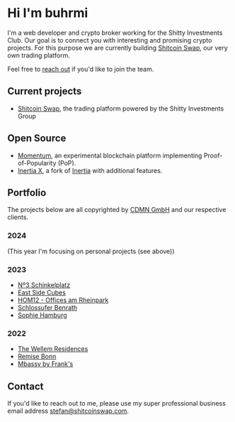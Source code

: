 # Hi I'm buhrmi

I'm a web developer and crypto broker working for the Shitty Investments Club. Our goal is to connect you with interesting and promising crypto projects. For this purpose we are currently building [Shitcoin Swap](https://www.shitcoinswap.com), our very own trading platform.

Feel free to [reach out](https://www.shitcoinswap.com/about) if you'd like to join the team.

## Current projects

- [Shitcoin Swap](https://www.shitcoinswap.com), the trading platform powered by the Shitty Investments Group
  
## Open Source

- [Momentum](https://github.com/momentum-foundation/whitepaper), an experimental blockchain platform implementing Proof-of-Popularity (PoP). 
- [Inertia X](https://github.com/buhrmi/inertia), a fork of [Inertia](https://inertiajs.com) with additional features.

## Portfolio

The projects below are all copyrighted by [CDMN GmbH](https://cdmn.de) and our respective clients.

### 2024

(This year I'm focusing on personal projects (see above))

### 2023

- [Nº3 Schinkelplatz](https://no3-schinkelplatz.cdmn.de/en)
- [East Side Cubes](https://www.east-side-cubes.de)
- [HOM12 - Offices am Rheinpark](https://www.hom12.de)
- [Schlossufer Benrath](https://www.schlossufer-benrath.de)
- [Sophie Hamburg](https://sophie.hamburg)

### 2022

- [The Wellem Residences](https://www.thewellemresidences.com)
- [Remise Bonn](https://www.remise-bonn.de)
- [Mbassy by Frank's](https://www.mbassybyfranks.com)

## Contact

If you'd like to reach out to me, please use my super professional business email address stefan@shitcoinswap.com.
